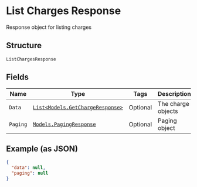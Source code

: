 
# List Charges Response

Response object for listing charges

## Structure

`ListChargesResponse`

## Fields

| Name | Type | Tags | Description |
|  --- | --- | --- | --- |
| `Data` | [`List<Models.GetChargeResponse>`](../../doc/models/get-charge-response.md) | Optional | The charge objects |
| `Paging` | [`Models.PagingResponse`](../../doc/models/paging-response.md) | Optional | Paging object |

## Example (as JSON)

```json
{
  "data": null,
  "paging": null
}
```

